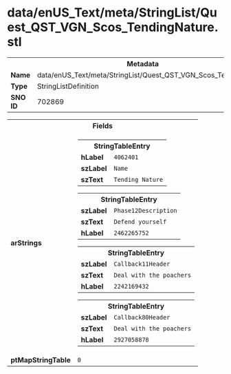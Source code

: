 <h1>data/enUS_Text/meta/StringList/Quest_QST_VGN_Scos_TendingNature.stl</h1><table><tr><th colspan="100%">Metadata</th></tr><tr><td><b>Name</b></td><td>data/enUS_Text/meta/StringList/Quest_QST_VGN_Scos_TendingNature.stl</td></tr><tr><td><b>Type</b></td><td>StringListDefinition</td></tr><tr><td><b>SNO ID</b></td><td>702869</td></tr></table>

<table><tr><th colspan="100%">Fields</th></tr><tr><td><b>arStrings</b></td><td><table><tr><th colspan="100%">StringTableEntry</th></tr><tr><td><b>hLabel</b></td><td><code>4062401</code></td></tr><tr><td><b>szLabel</b></td><td><code>Name</code></td></tr><tr><td><b>szText</b></td><td><code>Tending Nature</code></td></tr></table>


<table><tr><th colspan="100%">StringTableEntry</th></tr><tr><td><b>szLabel</b></td><td><code>Phase12Description</code></td></tr><tr><td><b>szText</b></td><td><code>Defend yourself</code></td></tr><tr><td><b>hLabel</b></td><td><code>2462265752</code></td></tr></table>


<table><tr><th colspan="100%">StringTableEntry</th></tr><tr><td><b>szLabel</b></td><td><code>Callback11Header</code></td></tr><tr><td><b>szText</b></td><td><code>Deal with the poachers</code></td></tr><tr><td><b>hLabel</b></td><td><code>2242169432</code></td></tr></table>


<table><tr><th colspan="100%">StringTableEntry</th></tr><tr><td><b>szLabel</b></td><td><code>Callback80Header</code></td></tr><tr><td><b>szText</b></td><td><code>Deal with the poachers</code></td></tr><tr><td><b>hLabel</b></td><td><code>2927058878</code></td></tr></table>


</td></tr><tr><td><b>ptMapStringTable</b></td><td><code>0</code></td></tr></table>

